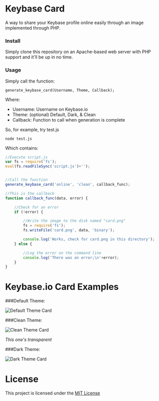 # Keybase Card
A way to share your Keybase profile online easily through an image implemented through PHP.

### Install
Simply clone this repository on an Apache-based web server with PHP support and it'll be up in no time.

### Usage

Simply call the function:

	generate_keybase_card(Username, Theme, Callback);


Where:

 *	Username: Username on Keybase.io
 *	Theme: (optional) Default, Dark, & Clean
 *	Callback: Function to call when generation is complete

So, for example, try test.js

	node test.js

Which contains:

```javascript
//Execute script.js
var fs = require('fs');
eval(fs.readFileSync('script.js')+'');


//Call the function
generate_keybase_card('online', 'clean', callback_func);

//This is the callback
function callback_func(data, error) {

	//Check for an error
	if (!error) {

		//Write the image to the disk named "card.png"
		fs = require('fs');
		fs.writeFile('card.png', data, 'binary');

		console.log('Works, check for card.png in this directory');
	} else {

		//Log the error on the command line
		console.log('There was an error;\n'+error);
	}
}
```

# Keybase.io Card Examples

###Default Theme:

![Default Theme Card](https://i.imgur.com/mt4Ya4s.png)

###Clean Theme:

![Clean Theme Card](https://i.imgur.com/ZVJEESB.png)

*This one's transparent*

###Dark Theme:

![Dark Theme Card](https://i.imgur.com/7wWJ6Yb.png)

# License

This project is licensed under the [MIT License](https://github.com/onlineth/Keybase.io-Card-Node.js/blob/master/LICENSE)
